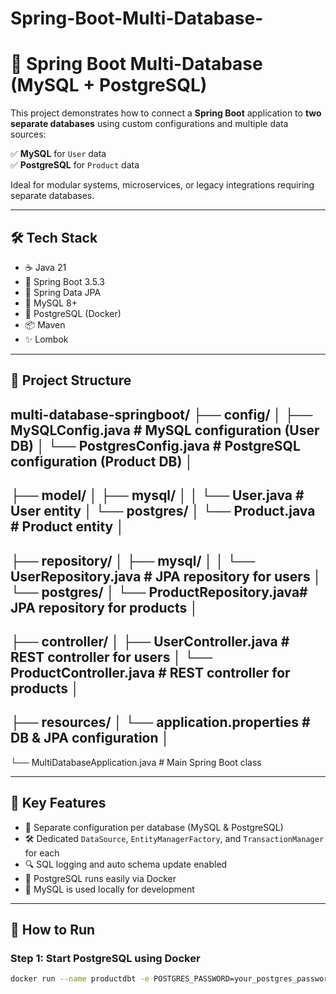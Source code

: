 # Spring-Boot-Multi-Database-

# 🧩 Spring Boot Multi-Database (MySQL + PostgreSQL)

This project demonstrates how to connect a **Spring Boot** application to **two separate databases** using custom configurations and multiple data sources:

✅ **MySQL** for `User` data  
✅ **PostgreSQL** for `Product` data  

Ideal for modular systems, microservices, or legacy integrations requiring separate databases.

---

## 🛠️ Tech Stack

- ☕ Java 21  
- 🚀 Spring Boot 3.5.3  
- 🧬 Spring Data JPA  
- 🐬 MySQL 8+  
- 🐘 PostgreSQL (Docker)  
- 📦 Maven  
- ✨ Lombok  

---

## 📁 Project Structure

multi-database-springboot/
├── config/
│ ├── MySQLConfig.java # MySQL configuration (User DB)
│ └── PostgresConfig.java # PostgreSQL configuration (Product DB)
│
------------------------------------
├── model/
│ ├── mysql/
│ │ └── User.java # User entity
│ └── postgres/
│ └── Product.java # Product entity
│
---------------------------------------
├── repository/
│ ├── mysql/
│ │ └── UserRepository.java # JPA repository for users
│ └── postgres/
│ └── ProductRepository.java# JPA repository for products
│
------------------------------------

├── controller/
│ ├── UserController.java # REST controller for users
│ └── ProductController.java # REST controller for products
│
------------------------------------

├── resources/
│ └── application.properties # DB & JPA configuration
│
------------------------------------

└── MultiDatabaseApplication.java # Main Spring Boot class 



---

## 📌 Key Features

- 🔗 Separate configuration per database (MySQL & PostgreSQL)
- 🛠️ Dedicated `DataSource`, `EntityManagerFactory`, and `TransactionManager` for each
- 🔍 SQL logging and auto schema update enabled
- 🐘 PostgreSQL runs easily via Docker
- 🐬 MySQL is used locally for development

---

## 🚀 How to Run

### Step 1: Start PostgreSQL using Docker
```bash
docker run --name productdbt -e POSTGRES_PASSWORD=your_postgres_password -p 5432:5432 -d postgres
